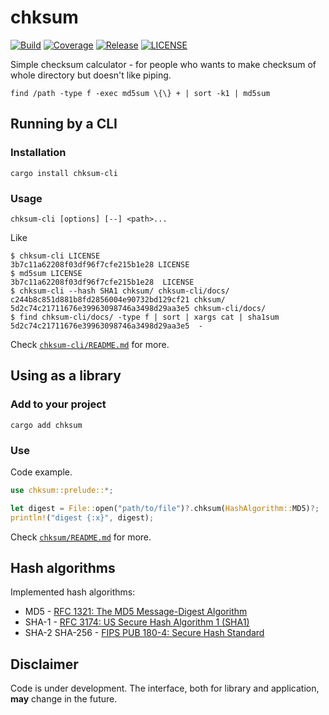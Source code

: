 # chksum

[![Build](https://img.shields.io/github/workflow/status/ventaquil/chksum/Continuous%20Integration?style=flat-square "Build")](https://github.com/ventaquil/chksum/actions/workflows/ci.yml)
[![Coverage](https://img.shields.io/codecov/c/gh/ventaquil/chksum?style=flat-square "Coverage")](https://app.codecov.io/gh/ventaquil/chksum)
[![Release](https://img.shields.io/github/v/release/ventaquil/chksum?include_prereleases&sort=semver&style=flat-square "Release")](https://github.com/ventaquil/chksum/releases)
[![LICENSE](https://img.shields.io/github/license/ventaquil/chksum?style=flat-square "LICENSE")](https://github.com/ventaquil/chksum/blob/master/LICENSE)

Simple checksum calculator - for people who wants to make checksum of whole directory but doesn't like piping.

```shell
find /path -type f -exec md5sum \{\} + | sort -k1 | md5sum
```

## Running by a CLI

### Installation

```shell
cargo install chksum-cli
```

### Usage

```shell
chksum-cli [options] [--] <path>...
```

Like

```shell
$ chksum-cli LICENSE
3b7c11a62208f03df96f7cfe215b1e28 LICENSE
$ md5sum LICENSE
3b7c11a62208f03df96f7cfe215b1e28  LICENSE
$ chksum-cli --hash SHA1 chksum/ chksum-cli/docs/
c244b8c851d881b8fd2856004e90732bd129cf21 chksum/
5d2c74c21711676e39963098746a3498d29aa3e5 chksum-cli/docs/
$ find chksum-cli/docs/ -type f | sort | xargs cat | sha1sum
5d2c74c21711676e39963098746a3498d29aa3e5  -
```

Check [`chksum-cli/README.md`](chksum-cli/README.md) for more.

## Using as a library

### Add to your project

```shell
cargo add chksum
```

### Use

Code example.

```rust
use chksum::prelude::*;

let digest = File::open("path/to/file")?.chksum(HashAlgorithm::MD5)?;
println!("digest {:x}", digest);
```

Check [`chksum/README.md`](chksum/README.md) for more.

## Hash algorithms

Implemented hash algorithms:

* MD5 - [RFC 1321: The MD5 Message-Digest Algorithm](https://tools.ietf.org/html/rfc1321)
* SHA-1 - [RFC 3174: US Secure Hash Algorithm 1 (SHA1)](https://tools.ietf.org/html/rfc3174)
* SHA-2 SHA-256 - [FIPS PUB 180-4: Secure Hash Standard](https://nvlpubs.nist.gov/nistpubs/FIPS/NIST.FIPS.180-4.pdf)

## Disclaimer

Code is under development. The interface, both for library and application, **may** change in the future.
